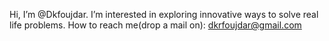 Hi, I’m @Dkfoujdar. I’m interested in exploring innovative ways to solve real life problems. How to reach me(drop a mail on): dkrfoujdar@gmail.com

<!---
Dkfoujdar/Dkfoujdar is a ✨ special ✨ repository because its `README.md` (this file) appears on your GitHub profile.
You can click the Preview link to take a look at your changes.
--->
